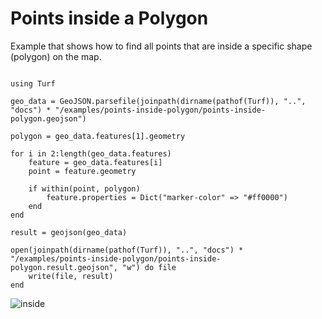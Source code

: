 # Points inside a Polygon

Example that shows how to find all points that are inside a specific shape (polygon) on the map.


```

using Turf

geo_data = GeoJSON.parsefile(joinpath(dirname(pathof(Turf)), "..", "docs") * "/examples/points-inside-polygon/points-inside-polygon.geojson")

polygon = geo_data.features[1].geometry

for i in 2:length(geo_data.features)
    feature = geo_data.features[i]
    point = feature.geometry

    if within(point, polygon)
        feature.properties = Dict("marker-color" => "#ff0000")
    end
end

result = geojson(geo_data)

open(joinpath(dirname(pathof(Turf)), "..", "docs") * "/examples/points-inside-polygon/points-inside-polygon.result.geojson", "w") do file
    write(file, result)
end

```

![inside](https://user-images.githubusercontent.com/40722053/61465345-2f862180-a978-11e9-9b52-9a2488ebc1c3.JPG)
